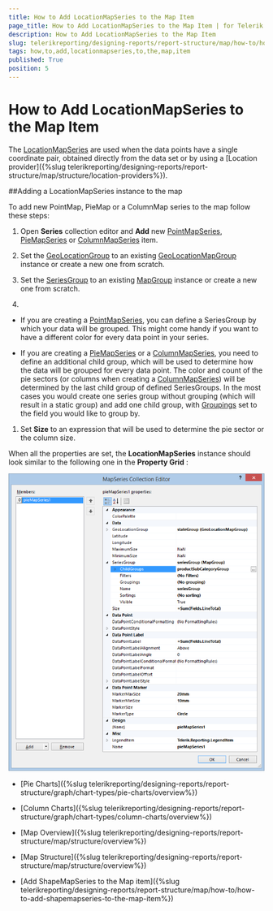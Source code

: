 ```yaml
---
title: How to Add LocationMapSeries to the Map Item
page_title: How to Add LocationMapSeries to the Map Item | for Telerik Reporting Documentation
description: How to Add LocationMapSeries to the Map Item
slug: telerikreporting/designing-reports/report-structure/map/how-to/how-to-add-locationmapseries-to-the-map-item
tags: how,to,add,locationmapseries,to,the,map,item
published: True
position: 5
---
```


# How to Add LocationMapSeries to the Map Item



The [LocationMapSeries](/reporting/api/Telerik.Reporting.LocationMapSeries) are used when the data points have a single coordinate pair,         obtained directly from the data set or by using a [Location provider]({%slug telerikreporting/designing-reports/report-structure/map/structure/location-providers%}).       

##Adding a LocationMapSeries instance to the map

To add new PointMap, PieMap or a ColumnMap series to the map follow these steps:         

1. Open __Series__  collection editor and __Add__  new               [PointMapSeries](/reporting/api/Telerik.Reporting.PointMapSeries),               [PieMapSeries](/reporting/api/Telerik.Reporting.PieMapSeries)               or               [ColumnMapSeries](/reporting/api/Telerik.Reporting.ColumnMapSeries)               item.             

1. Set the [GeoLocationGroup](/reporting/api/Telerik.Reporting.LocationMapSeries#Telerik_Reporting_LocationMapSeries_GeoLocationGroup) to an existing               [GeoLocationMapGroup](/reporting/api/Telerik.Reporting.GeoLocationMapGroup) instance or create a new one from scratch.             

1. Set the [SeriesGroup](/reporting/api/Telerik.Reporting.MapSeriesBase#Telerik_Reporting_MapSeriesBase_SeriesGroup) to an existing               [MapGroup](/reporting/api/Telerik.Reporting.MapGroup) instance or create a new one from scratch.             

1. 

   + If you are creating a [PointMapSeries](/reporting/api/Telerik.Reporting.PointMapSeries), you can define a SeriesGroup                   by which your data will be grouped. This might come handy if you want to have a different color for every data point in your series.                 

   + If you are creating a [PieMapSeries](/reporting/api/Telerik.Reporting.PieMapSeries) or a                   [ColumnMapSeries](/reporting/api/Telerik.Reporting.ColumnMapSeries), you need to define an additional child group,                   which will be used to determine how the data will be grouped for every data point.                   The color and count of the pie sectors (or columns when creating a [ColumnMapSeries](/reporting/api/Telerik.Reporting.ColumnMapSeries))                   will be determined by the last child group of defined SeriesGroups. In the most cases                   you would create one series group without grouping (which will result in a static group) and add one child group, with                   [Groupings](/reporting/api/Telerik.Reporting.GroupBase#Telerik_Reporting_GroupBase_Groupings)                   set to the field you would like to group by.                 

1. Set __Size__  to an expression that will be used to determine the pie sector or the column size.             

When all the properties are set, the __LocationMapSeries__  instance should look similar to the following one in the            __Property Grid__ :           

  ![Map Add Location Map Series](images/Map/Map_AddLocationMapSeries.png)

 * [Pie Charts]({%slug telerikreporting/designing-reports/report-structure/graph/chart-types/pie-charts/overview%})

 * [Column Charts]({%slug telerikreporting/designing-reports/report-structure/graph/chart-types/column-charts/overview%})

 * [Map Overview]({%slug telerikreporting/designing-reports/report-structure/map/structure/overview%})

 * [Map Structure]({%slug telerikreporting/designing-reports/report-structure/map/structure/overview%})

 * [Add ShapeMapSeries to the Map item]({%slug telerikreporting/designing-reports/report-structure/map/how-to/how-to-add-shapemapseries-to-the-map-item%})
